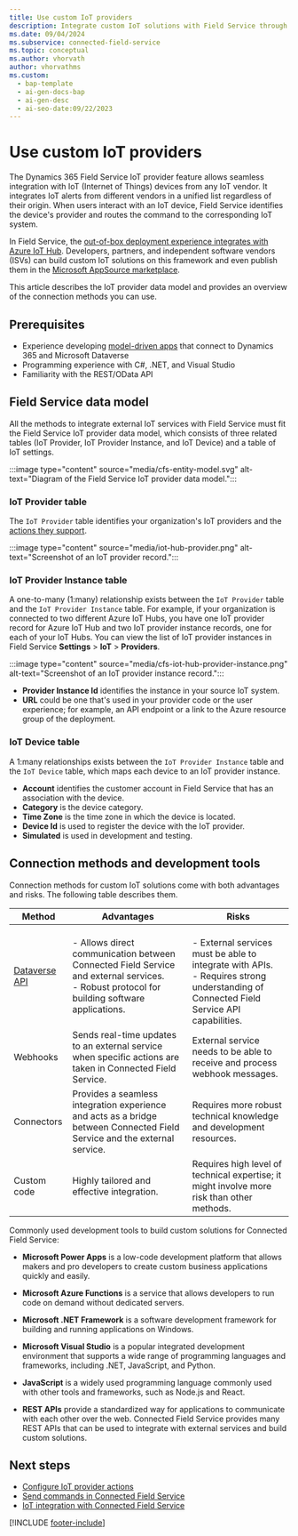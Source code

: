 ```yaml
---
title: Use custom IoT providers
description: Integrate custom IoT solutions with Field Service through the IoT provider feature, which allows users to interact with IoT-enabled devices from any vendor.
ms.date: 09/04/2024
ms.subservice: connected-field-service
ms.topic: conceptual
ms.author: vhorvath
author: vhorvathms
ms.custom:
  - bap-template
  - ai-gen-docs-bap
  - ai-gen-desc
  - ai-seo-date:09/22/2023
---
```


# Use custom IoT providers

The Dynamics 365 Field Service IoT provider feature allows seamless integration with IoT (Internet of Things) devices from any IoT vendor. It integrates IoT alerts from different vendors in a unified list regardless of their origin. When users interact with an IoT device, Field Service identifies the device's provider and routes the command to the corresponding IoT system.

In Field Service, the [out-of-box deployment experience integrates with Azure IoT Hub](installation-setup-iothub.md). Developers, partners, and independent software vendors (ISVs) can build custom IoT solutions on this framework and even publish them in the [Microsoft AppSource marketplace](https://appsource.microsoft.com/).

This article describes the IoT provider data model and provides an overview of the connection methods you can use.

## Prerequisites

- Experience developing [model-driven apps](/powerapps/developer/model-driven-apps/overview) that connect to Dynamics 365 and Microsoft Dataverse
- Programming experience with C#, .NET, and Visual Studio
- Familiarity with the REST/OData API

## Field Service data model

All the methods to integrate external IoT services with Field Service must fit the Field Service IoT provider data model, which consists of three related tables (IoT Provider, IoT Provider Instance, and IoT Device) and a table of IoT settings.

:::image type="content" source="media/cfs-entity-model.svg" alt-text="Diagram of the Field Service IoT provider data model.":::

### IoT Provider table

The `IoT Provider` table identifies your organization's IoT providers and the [actions they support](cfs-configure-actions.md).

:::image type="content" source="media/iot-hub-provider.png" alt-text="Screenshot of an IoT provider record.":::

### IoT Provider Instance table

A one-to-many (1:many) relationship exists between the `IoT Provider` table and the `IoT Provider Instance` table. For example, if your organization is connected to two different Azure IoT Hubs, you have one IoT provider record for Azure IoT Hub and two IoT provider instance records, one for each of your IoT Hubs. You can view the list of IoT provider instances in Field Service **Settings** > **IoT** > **Providers**.

:::image type="content" source="media/cfs-iot-hub-provider-instance.png" alt-text="Screenshot of an IoT provider instance record.":::

- **Provider Instance Id** identifies the instance in your source IoT system.
- **URL** could be one that's used in your provider code or the user experience; for example, an API endpoint or a link to the Azure resource group of the deployment.

### IoT Device table

A 1:many relationships exists between the `IoT Provider Instance` table and the `IoT Device` table, which maps each device to an IoT provider instance.

- **Account** identifies the customer account in Field Service that has an association with the device.
- **Category** is the device category.
- **Time Zone** is the time zone in which the device is located.
- **Device Id** is used to register the device with the IoT provider.
- **Simulated** is used in development and testing.

## Connection methods and development tools

Connection methods for custom IoT solutions come with both advantages and risks. The following table describes them.

| Method | Advantages | Risks |
|---|---|---|
| [Dataverse API](/power-apps/developer/data-platform/overview) | - Allows direct communication between Connected Field Service and external services.<br/>- Robust protocol for building software applications. | <br/>- External services must be able to integrate with APIs.<br/>- Requires strong understanding of Connected Field Service API capabilities. |
| Webhooks | Sends real-time updates to an external service when specific actions are taken in Connected Field Service. | External service needs to be able to receive and process webhook messages. |
| Connectors | Provides a seamless integration experience and acts as a bridge between Connected Field Service and the external service. | Requires more robust technical knowledge and development resources. |
| Custom code | Highly tailored and effective integration. | Requires high level of technical expertise; it might involve more risk than other methods. |

Commonly used development tools to build custom solutions for Connected Field Service:

- **Microsoft Power Apps** is a low-code development platform that allows makers and pro developers to create custom business applications quickly and easily.

- **Microsoft Azure Functions** is a service that allows developers to run code on demand without dedicated servers.

- **Microsoft .NET Framework** is a software development framework for building and running applications on Windows.

- **Microsoft Visual Studio** is a popular integrated development environment that supports a wide range of programming languages and frameworks, including .NET, JavaScript, and Python.

- **JavaScript** is a widely used programming language commonly used with other tools and frameworks, such as Node.js and React.

- **REST APIs** provide a standardized way for applications to communicate with each other over the web. Connected Field Service provides many REST APIs that can be used to integrate with external services and build custom solutions.

## Next steps

- [Configure IoT provider actions](cfs-configure-actions.md)
- [Send commands in Connected Field Service](cfs-commands.md)
- [IoT integration with Connected Field Service](cfs-connect-data-overview.md)

[!INCLUDE [footer-include](../includes/footer-banner.md)]
